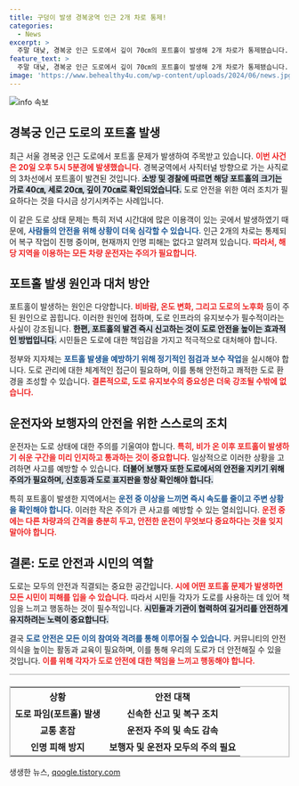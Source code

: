 ```yaml
---
title: 구덩이 발생 경복궁역 인근 2개 차로 통제!
categories:
  - News
excerpt: >
  주말 대낮, 경복궁 인근 도로에서 깊이 70㎝의 포트홀이 발생해 2개 차로가 통제됐습니다. 다행히 인명 피해는 없지만, 급작스러운 상황에 현장 복구 작업이 진행 중입니다.
feature_text: >
  주말 대낮, 경복궁 인근 도로에서 깊이 70㎝의 포트홀이 발생해 2개 차로가 통제됐습니다. 다행히 인명 피해는 없지만, 급작스러운 상황에 현장 복구 작업이 진행 중입니다.
image: 'https://www.behealthy4u.com/wp-content/uploads/2024/06/news.jpg'
---
```


<p><img src="https://www.behealthy4u.com/wp-content/uploads/2024/06/news.jpg" alt="info 속보" /></p>

<h2 data-ke-size="size26">경복궁 인근 도로의 포트홀 발생</h2>

<p data-ke-size="size16">최근 서울 경복궁 인근 도로에서 포트홀 문제가 발생하여 주목받고 있습니다. <b><span style="color: #ee2323;">이번 사건은 20일 오후 5시 5분경에 발생했습니다.</span></b> 경복궁역에서 사직터널 방향으로 가는 사직로의 3차선에서 포트홀이 발견된 것입니다. <b><span style="background-color: #21538527;">소방 및 경찰에 따르면 해당 포트홀의 크기는 가로 40㎝, 세로 20㎝, 깊이 70㎝로 확인되었습니다.</span></b> 도로 안전을 위한 여러 조치가 필요하다는 것을 다시금 상기시켜주는 사례입니다.</p>

<p data-ke-size="size16">이 같은 도로 상태 문제는 특히 저녁 시간대에 많은 이용객이 있는 곳에서 발생하였기 때문에, <b><span style="color: #1a5490;">사람들의 안전을 위해 상황이 더욱 심각할 수 있습니다.</span></b> 인근 2개의 차로는 통제되어 복구 작업이 진행 중이며, 현재까지 인명 피해는 없다고 알려져 있습니다. <b><span style="color: #ee2323;">따라서, 해당 지역을 이용하는 모든 차량 운전자는 주의가 필요합니다.</span></b></p>

<h2 data-ke-size="size26">포트홀 발생 원인과 대처 방안</h2>

<p data-ke-size="size16">포트홀이 발생하는 원인은 다양합니다. <b><span style="color: #ee2323;">비바람, 온도 변화, 그리고 도로의 노후화</span></b> 등이 주된 원인으로 꼽힙니다. 이러한 원인에 접하며, 도로 인프라의 유지보수가 필수적이라는 사실이 강조됩니다. <b><span style="background-color: #21538527;">한편, 포트홀의 발견 즉시 신고하는 것이 도로 안전을 높이는 효과적인 방법입니다.</span></b> 시민들은 도로에 대한 책임감을 가지고 적극적으로 대처해야 합니다.</p>

<p data-ke-size="size16">정부와 지자체는 <b><span style="color: #1a5490;">포트홀 발생을 예방하기 위해 정기적인 점검과 보수 작업</span></b>을 실시해야 합니다. 도로 관리에 대한 체계적인 접근이 필요하며, 이를 통해 안전하고 쾌적한 도로 환경을 조성할 수 있습니다. <b><span style="color: #ee2323;">결론적으로, 도로 유지보수의 중요성은 더욱 강조될 수밖에 없습니다.</span></b></p>

<h2 data-ke-size="size26">운전자와 보행자의 안전을 위한 스스로의 조치</h2>

<p data-ke-size="size16">운전자는 도로 상태에 대한 주의를 기울여야 합니다. <b><span style="color: #ee2323;">특히, 비가 온 이후 포트홀이 발생하기 쉬운 구간을 미리 인지하고 통과하는 것이 중요합니다.</span></b> 일상적으로 이러한 상황을 고려하면 사고를 예방할 수 있습니다. <b><span style="background-color: #21538527;">더불어 보행자 또한 도로에서의 안전을 지키기 위해 주의가 필요하며, 신호등과 도로 표지판을 항상 확인해야 합니다.</span></b></p>

<p data-ke-size="size16">특히 포트홀이 발생한 지역에서는 <b><span style="color: #1a5490;">운전 중 이상을 느끼면 즉시 속도를 줄이고 주변 상황을 확인해야 합니다.</span></b> 이러한 작은 주의가 큰 사고를 예방할 수 있는 열쇠입니다. <b><span style="color: #ee2323;">운전 중에는 다른 차량과의 간격을 충분히 두고, 안전한 운전이 무엇보다 중요하다는 것을 잊지 말아야 합니다.</span></b></p>

<h2 data-ke-size="size26">결론: 도로 안전과 시민의 역할</h2>

<p data-ke-size="size16">도로는 모두의 안전과 직결되는 중요한 공간입니다. <b><span style="color: #ee2323;">시에 어떤 포트홀 문제가 발생하면 모든 시민이 피해를 입을 수 있습니다.</span></b> 따라서 시민들 각자가 도로를 사용하는 데 있어 책임을 느끼고 행동하는 것이 필수적입니다. <b><span style="background-color: #21538527;">시민들과 기관이 협력하여 길거리를 안전하게 유지하려는 노력이 중요합니다.</span></b></p>

<p data-ke-size="size16">결국 <b><span style="color: #1a5490;">도로 안전은 모든 이의 참여와 격려를 통해 이루어질 수 있습니다.</span></b> 커뮤니티의 안전의식을 높이는 활동과 교육이 필요하며, 이를 통해 우리의 도로가 더 안전해질 수 있을 것입니다. <b><span style="color: #ee2323;">이를 위해 각자가 도로 안전에 대한 책임을 느끼고 행동해야 합니다.</span></b></p>

<hr style="height: 2px; border: none; background: #ccc;" />

<table style="width: 100%; border-collapse: collapse; border: 2px solid #ccc; margin-top: 20px;">
    <tr>
        <th style="text-align: center; height: 30px;"><b>상황</b></th>
        <th style="text-align: center; height: 30px;"><b>안전 대책</b></th>
    </tr>
    <tr>
        <td style="text-align: center; height: 17px;"><b>도로 파임(포트홀) 발생</b></td>
        <td style="text-align: center; height: 17px;"><b>신속한 신고 및 복구 조치</b></td>
    </tr>
    <tr>
        <td style="text-align: center; height: 17px;"><b>교통 혼잡</b></td>
        <td style="text-align: center; height: 17px;"><b>운전자 주의 및 속도 감속</b></td>
    </tr>
    <tr>
        <td style="text-align: center; height: 17px;"><b>인명 피해 방지</b></td>
        <td style="text-align: center; height: 17px;"><b>보행자 및 운전자 모두의 주의 필요</b></td>
    </tr>
</table>
생생한 뉴스, <a href="https://qoogle.tistory.com" rel="dofollow">qoogle.tistory.com</a>



